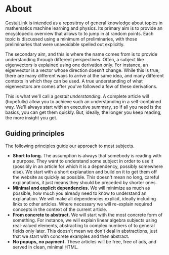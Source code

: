 # About

Gestalt.ink is intended as a repositroy of general knowledge about topics in mathematics machine learning and physics. Its primary aim is to provide an encyclopedic overview that allows to to jump in at random points. Each topic is discussed using a minimum of preliminaries, with those preliminaries that were unavoidable spelled out explicitly. 

The secondary aim, and this is where the name comes from is to provide understanding through different perspectives. Often, a subject like eigenvectors is explained using one derivation only. For instance, an eigenvector is a vector whose direction doesn't change. While this is true, there are many different ways to arrive at the same idea, and many different contexts in which they can be used. A true understanding of what eigenvectors are comes after you've followed a few of these derivations.

This is what we'll call a _gestalt understanding_. A complete article will (hopefully) allow you to achieve such an understanding in a self-contained way. We'll always start with an executive summary, so if all you need is the basics, you can get them quickly. But, ideally, the longer you keep reading, the more insight you get.

## Guiding principles

The following principles guide our approach to most subjects. 
* **Short to long.** The assumption is always that somebody is reading with a purpose. They want to understand some subject in order to use it (possibly in an article for which it is a dependency, possibly somewhere else). We start with a short explanation and build on it to get them off the website as quickly as possible. This doesn't mean no long, careful explanations, it just means they should be preceded by shorter ones.
* **Minimal and explicit dependencies.** We will minimize as much as possible, how much you already need to know to understand an explanation. We will make all dependencies explicit, ideally including links to other articles. Where necessary we will re-explain required concepts in the context of the current article.
* **From concrete to abstract.** We will start with the most concrete form of something. For instance, we will explain linear algebra subjects using real-valued elements, abstracting to complex numbers of to general fields only later. This doesn't mean we don't deal in abstractions, just that we start with concrete examples and then abstract.
* **No popups, no payment.** These articles will be free, free of ads, and served in clean, minimal HTML. 
